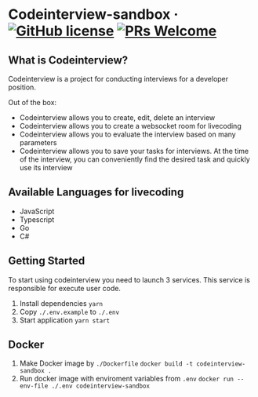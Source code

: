 # Codeinterview-sandbox &middot; [![GitHub license](https://img.shields.io/badge/license-MIT-blue.svg)](blob/main/LICENSE.md) [![PRs Welcome](https://img.shields.io/badge/PRs-welcome-brightgreen.svg)](how-to-contribute.html#your-first-pull-request)

## What is Codeinterview?

Codeinterview is a project for conducting interviews for a developer position.

Out of the box:

- Codeinterview allows you to create, edit, delete an interview
- Codeinterview allows you to create a websocket room for livecoding
- Codeinterview allows you to evaluate the interview based on many parameters
- Codeinterview allows you to save your tasks for interviews. At the time of the interview, you can conveniently find the desired task and quickly use its interview

## Available Languages for livecoding

- JavaScript
- Typescript
- Go
- C#

## Getting Started

To start using codeinterview you need to launch 3 services.
This service is responsible for execute user code.

1. Install dependencies
   `yarn`
2. Copy `./.env.example` to `./.env`
3. Start application
   `yarn start`

## Docker

1. Make Docker image by `./Dockerfile`
   `docker build -t codeinterview-sandbox .`
2. Run docker image with enviroment variables from `.env`
   `docker run --env-file ./.env codeinterview-sandbox`